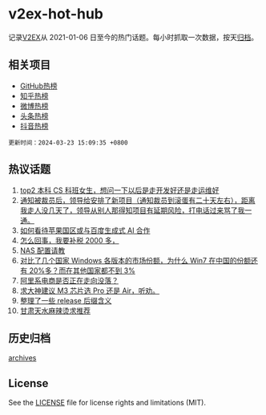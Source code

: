 # v2ex-hot-hub

 记录[V2EX](https://www.v2ex.com/)从 2021-01-06 日至今的热门话题。每小时抓取一次数据，按天[归档](archives)。
 
 ## 相关项目

- [GitHub热榜](https://github.com/lonnyzhang423/github-hot-hub)
- [知乎热榜](https://github.com/lonnyzhang423/zhihu-hot-hub)
- [微博热榜](https://github.com/lonnyzhang423/weibo-hot-hub)
- [头条热榜](https://github.com/lonnyzhang423/toutiao-hot-hub)
- [抖音热榜](https://github.com/lonnyzhang423/douyin-hot-hub)


 `更新时间：2024-03-23 15:09:35 +0800`

## 热议话题

1. [top2 本科 CS 科班女生，想问一下以后是走开发好还是走运维好](https://www.v2ex.com/t/1026214)
1. [通知被裁员后，领导给安排了新项目（通知裁员到滚蛋有二十天左右），距离我走人没几天了，领导从别人那得知项目有延期风险，打电话过来骂了我一通。](https://www.v2ex.com/t/1026205)
1. [如何看待苹果国区或与百度生成式 AI 合作](https://www.v2ex.com/t/1026254)
1. [怎么回事，我要补税 2000 多，](https://www.v2ex.com/t/1026161)
1. [NAS 配置请教](https://www.v2ex.com/t/1026122)
1. [对比了几个国家 Windows 各版本的市场份额，为什么 Win7 在中国的份额还有 20%多？而在其他国家都不到 3%](https://www.v2ex.com/t/1026107)
1. [阿里系电商是否正在走向没落？](https://www.v2ex.com/t/1026269)
1. [求大神建议 M3 芯片选 Pro 还是 Air，听劝。](https://www.v2ex.com/t/1026225)
1. [整理了一些 release 后缀含义](https://www.v2ex.com/t/1026152)
1. [甘肃天水麻辣烫求推荐](https://www.v2ex.com/t/1026126)

## 历史归档

[archives](archives)

## License

See the [LICENSE](LICENSE) file for license rights and limitations (MIT).
